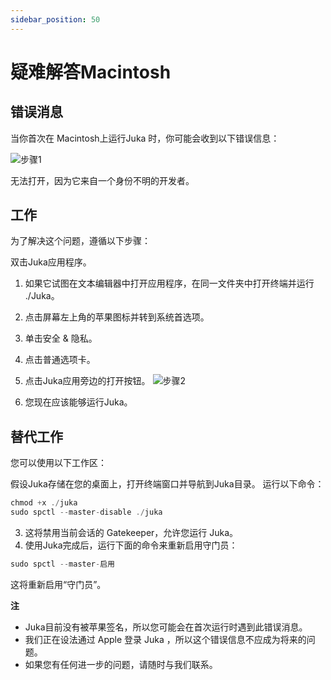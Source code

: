 ```yaml
---
sidebar_position: 50
---
```


# 疑难解答Macintosh

## 错误消息

当你首次在 Macintosh上运行Juka 时，你可能会收到以下错误信息：


![步骤1](/img/macintosh/cannotbeopened.png)

无法打开，因为它来自一个身份不明的开发者。

## 工作

为了解决这个问题，遵循以下步骤：

双击Juka应用程序。
1. 如果它试图在文本编辑器中打开应用程序，在同一文件夹中打开终端并运行 ./Juka。
2. 点击屏幕左上角的苹果图标并转到系统首选项。
3. 单击安全 & 隐私。
4. 点击普通选项卡。
5. 点击Juka应用旁边的打开按钮。 ![步骤2](/img/macintosh/openanyway.png)

6. 您现在应该能够运行Juka。


## 替代工作

您可以使用以下工作区：

假设Juka存储在您的桌面上，打开终端窗口并导航到Juka目录。 运行以下命令：

```jsx
chmod +x ./juka
sudo spctl --master-disable ./juka
```

3. 这将禁用当前会话的 Gatekeeper，允许您运行 Juka。
4. 使用Juka完成后，运行下面的命令来重新启用守门员：

```jsx
sudo spctl --master-启用
```

这将重新启用“守门员”。

**注**
- Juka目前没有被苹果签名，所以您可能会在首次运行时遇到此错误消息。
- 我们正在设法通过 Apple 登录 Juka ，所以这个错误信息不应成为将来的问题。
- 如果您有任何进一步的问题，请随时与我们联系。